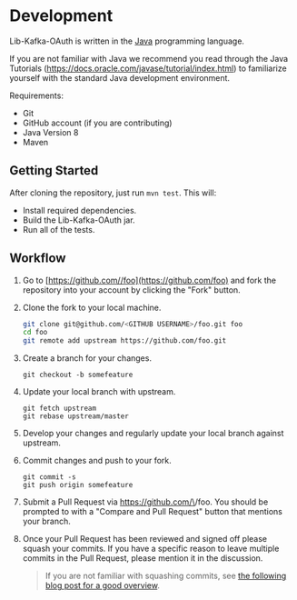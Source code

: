 # Development

Lib-Kafka-OAuth is written in the [Java](https://docs.oracle.com/javase/8/docs/technotes/guides/language/) programming language.

If you are not familiar with Java we recommend you read through the Java Tutorials (https://docs.oracle.com/javase/tutorial/index.html) to familiarize yourself with the standard Java development environment.

Requirements:

- Git
- GitHub account (if you are contributing)
- Java Version 8
- Maven

## Getting Started

After cloning the repository, just run `mvn test`. This will:

- Install required dependencies.
- Build the Lib-Kafka-OAuth jar.
- Run all of the tests.

## Workflow

1. Go to [https://github.com//foo](https://github.com/foo) and fork the repository
   into your account by clicking the "Fork" button.

1. Clone the fork to your local machine.

    ```bash
    git clone git@github.com/<GITHUB USERNAME>/foo.git foo
    cd foo
    git remote add upstream https://github.com/foo.git
    ```

2. Create a branch for your changes.

    ```
    git checkout -b somefeature
    ```

3. Update your local branch with upstream.

    ```
    git fetch upstream
    git rebase upstream/master
    ```

4. Develop your changes and regularly update your local branch against upstream.


5. Commit changes and push to your fork.

    ```
    git commit -s
    git push origin somefeature
    ```

6. Submit a Pull Request via https://github.com/\<GITHUB USERNAME>/foo. You
   should be prompted to with a "Compare and Pull Request" button that
   mentions your branch.

7. Once your Pull Request has been reviewed and signed off please squash your
   commits. If you have a specific reason to leave multiple commits in the
   Pull Request, please mention it in the discussion.

   > If you are not familiar with squashing commits, see [the following blog post for a good overview](http://gitready.com/advanced/2009/02/10/squashing-commits-with-rebase.html).
